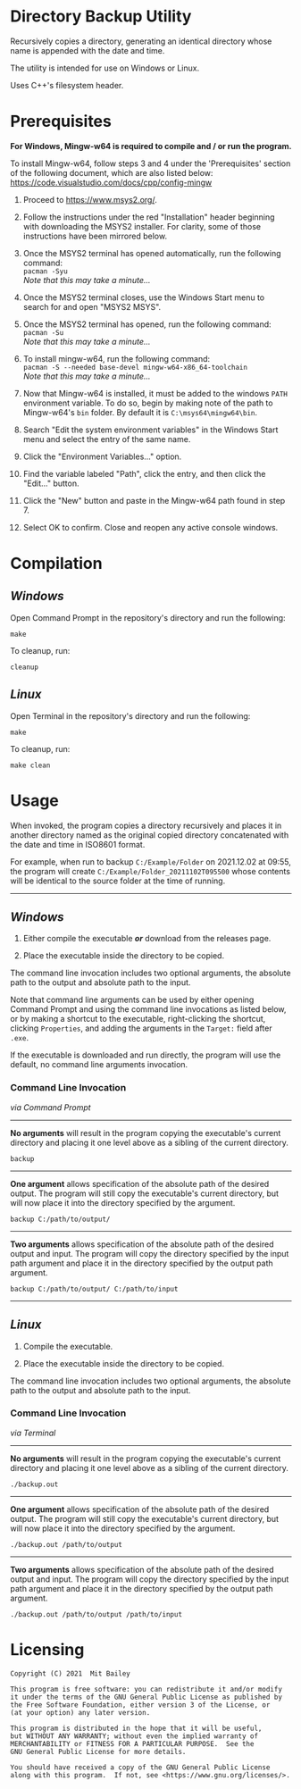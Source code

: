 # Directory Backup Utility
Recursively copies a directory, generating an identical directory whose name is appended with the date and time.

The utility is intended for use on Windows or Linux.

Uses C++'s filesystem header.

# Prerequisites
__For Windows, Mingw-w64 is required to compile and / or run the program.__

To install Mingw-w64, follow steps 3 and 4 under the 'Prerequisites' section of the following document, which are also listed below:  
https://code.visualstudio.com/docs/cpp/config-mingw  

1. Proceed to https://www.msys2.org/.
2. Follow the instructions under the red "Installation" header beginning with downloading the MSYS2 installer. For clarity, some of those instructions have been mirrored below.
3. Once the MSYS2 terminal has opened automatically, run the following command:  
   `pacman -Syu`  
   _Note that this may take a minute..._

4. Once the MSYS2 terminal closes, use the Windows Start menu to search for and open "MSYS2 MSYS".
5. Once the MSYS2 terminal has opened, run the following command:  
   `pacman -Su`  
    _Note that this may take a minute..._   
6. To install mingw-w64, run the following command:  
   `pacman -S --needed base-devel mingw-w64-x86_64-toolchain`  
   _Note that this may take a minute..._   
7. Now that Mingw-w64 is installed, it must be added to the windows `PATH` environment variable. To do so, begin by making note of the path to Mingw-w64's `bin` folder. By default it is `C:\msys64\mingw64\bin`.
8. Search "Edit the system environment variables" in the Windows Start menu and select the entry of the same name.
9. Click the "Environment Variables..." option.
10. Find the variable labeled "Path", click the entry, and then click the "Edit..." button.
11. Click the "New" button and paste in the Mingw-w64 path found in step 7.
12. Select OK to confirm. Close and reopen any active console windows.


# Compilation
## ___Windows___
Open Command Prompt in the repository's directory and run the following:

`make`

To cleanup, run:

`cleanup`

## ___Linux___
Open Terminal in the repository's directory and run the following:

`make`

To cleanup, run:

`make clean`

# Usage

When invoked, the program copies a directory recursively and places it in another directory named as the original copied directory concatenated with the date and time in ISO8601 format.

For example, when run to backup `C:/Example/Folder` on 2021.12.02 at 09:55, the program will create `C:/Example/Folder_20211102T095500` whose contents will be identical to the source folder at the time of running.
___
## ___Windows___
1. Either compile the executable ___or___ download from the releases page.

2. Place the executable inside the directory to be copied.
  
The command line invocation includes two optional arguments, the absolute path to the output and absolute path to the input.

Note that command line arguments can be used by either opening Command Prompt and using the command line invocations as listed below, or by making a shortcut to the executable, right-clicking the shortcut, clicking `Properties`, and adding the arguments in the `Target:` field after `.exe`.

If the executable is downloaded and run directly, the program will use the default, no command line arguments invocation.

### Command Line Invocation
_via Command Prompt_
___
__No arguments__ will result in the program copying the executable's current directory and placing it one level above as a sibling of the current directory.

`backup`
___
__One argument__ allows specification of the absolute path of the desired output. The program will still copy the executable's current directory, but will now place it into the directory specified by the argument.

`backup C:/path/to/output/`
___
__Two arguments__ allows specification of the absolute path of the desired output and input. The program will copy the directory specified by the input path argument and place it in the directory specified by the output path argument.

`backup C:/path/to/output/ C:/path/to/input`
___
## ___Linux___
1. Compile the executable.

2. Place the executable inside the directory to be copied.
  
The command line invocation includes two optional arguments, the absolute path to the output and absolute path to the input.

### Command Line Invocation
_via Terminal_
___
__No arguments__ will result in the program copying the executable's current directory and placing it one level above as a sibling of the current directory.

`./backup.out`
___
__One argument__ allows specification of the absolute path of the desired output. The program will still copy the executable's current directory, but will now place it into the directory specified by the argument.

`./backup.out /path/to/output`
___
__Two arguments__ allows specification of the absolute path of the desired output and input. The program will copy the directory specified by the input path argument and place it in the directory specified by the output path argument.

`./backup.out /path/to/output /path/to/input`

# Licensing

    Copyright (C) 2021  Mit Bailey

    This program is free software: you can redistribute it and/or modify
    it under the terms of the GNU General Public License as published by
    the Free Software Foundation, either version 3 of the License, or
    (at your option) any later version.

    This program is distributed in the hope that it will be useful,
    but WITHOUT ANY WARRANTY; without even the implied warranty of
    MERCHANTABILITY or FITNESS FOR A PARTICULAR PURPOSE.  See the
    GNU General Public License for more details.

    You should have received a copy of the GNU General Public License
    along with this program.  If not, see <https://www.gnu.org/licenses/>.